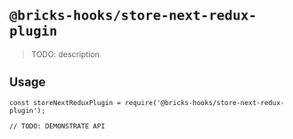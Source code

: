 # `@bricks-hooks/store-next-redux-plugin`

> TODO: description

## Usage

```
const storeNextReduxPlugin = require('@bricks-hooks/store-next-redux-plugin');

// TODO: DEMONSTRATE API
```

